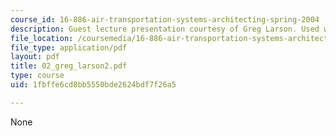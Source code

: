```yaml
---
course_id: 16-886-air-transportation-systems-architecting-spring-2004
description: Guest lecture presentation courtesy of Greg Larson. Used with permission.
file_location: /coursemedia/16-886-air-transportation-systems-architecting-spring-2004/1fbffe6cd8bb5550bde2624bdf7f26a5_02_greg_larson2.pdf
file_type: application/pdf
layout: pdf
title: 02_greg_larson2.pdf
type: course
uid: 1fbffe6cd8bb5550bde2624bdf7f26a5

---
```

None